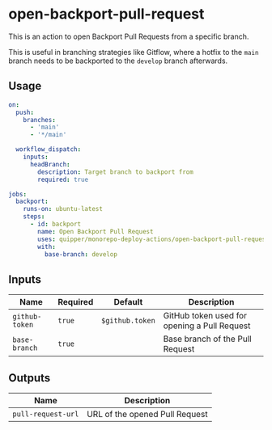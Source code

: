 # open-backport-pull-request

This is an action to open Backport Pull Requests from a specific branch.

This is useful in branching strategies like Gitflow, where a hotfix to the `main` branch needs to be backported to the `develop` branch afterwards.

## Usage

```yaml
on:
  push:
    branches:
      - 'main'
      - '*/main'

  workflow_dispatch:
    inputs:
      headBranch:
        description: Target branch to backport from
        required: true

jobs:
  backport:
    runs-on: ubuntu-latest
    steps:
      - id: backport
        name: Open Backport Pull Request
        uses: quipper/monorepo-deploy-actions/open-backport-pull-request@v1
        with:
          base-branch: develop
```

## Inputs

| Name           | Required | Default         | Description
|----------------|----------|-----------------|----------------------------------------------
| `github-token` | `true`   | `$github.token` | GitHub token used for opening a Pull Request
| `base-branch`  | `true`   |                 | Base branch of the Pull Request


## Outputs

| Name               | Description
|--------------------|-------------------------------
| `pull-request-url` | URL of the opened Pull Request
